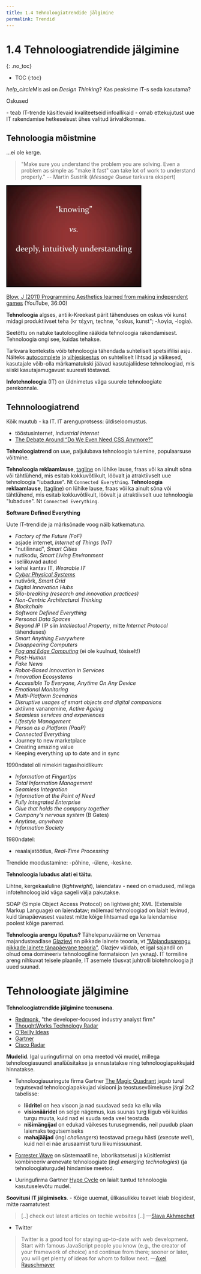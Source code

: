 ```yaml
---
title: 1.4 Tehnoloogiatrendide jälgimine
permalink: Trendid
---
```


# 1.4 Tehnoloogiatrendide jälgimine
{: .no_toc}

- TOC
{:toc}

<p class='action'><i class="material-icons ikoon">help_circle</i>Mis asi on <i>Design Thinking</i>? Kas peaksime IT-s seda kasutama?</p>

<p class='tags'>Oskused</p>
- teab IT-trende käsitlevaid kvaliteetseid infoallikaid
- omab ettekujutust uue IT rakendamise hetkeseisust ühes valitud ärivaldkonnas.

## Tehnoloogia mõistmine

...ei ole kerge.

> "Make sure you understand the problem you are solving. Even a problem as simple as "make it fast" can take lot of work to understand properly." -- Martin Sustrik (_Message Queue_ tarkvara ekspert)

![](img/Knowing.PNG)

[Blow, J (2011) Programming Aesthetics learned from making independent games](https://youtu.be/JjDsP5n2kSM) (YouTube, 36:00)

__Tehnoloogia__ algses, antiik-Kreekast pärit tähenduses on oskus või kunst midagi produktiivset teha (kr τέχνη, techne, "oskus, kunst"; -λογία, -logia).

Seetõttu on natuke tautoloogiline rääkida tehnoloogia rakendamisest. Tehnoloogia ongi see, kuidas tehakse.

Tarkvara kontekstis võib tehnoloogia tähendada suhteliselt spetsiifilisi asju. Näiteks [autocomplete](https://en.wikipedia.org/wiki/Autocomplete) ja [vihjesisestus](https://twitter.github.io/typeahead.js/examples/) on suhteliselt lihtsad ja väikesed, kasutajale võib-olla märkamatukski jäävad kasutajaliidese tehnoloogiad, mis siiski kasutajamugavust suuresti tõstavad.

__Infotehnoloogia__ (IT) on üldnimetus väga suurele tehnoloogiate perekonnale.

## Tehnnoloogiatrend

Kõik muutub - ka IT. IT arenguprotsess: üldiseloomustus.

- tööstusinternet, _industrial internet_
- [The Debate Around “Do We Even Need CSS Anymore?”](https://css-tricks.com/the-debate-around-do-we-even-need-css-anymore/)

__Tehnoloogiatrend__ on uue, paljulubava tehnoloogia tulemine, populaarsuse võitmine.

__Tehnoloogia reklaamlause__, [tagline](https://en.wikipedia.org/wiki/Tagline) on lühike lause, fraas või ka ainult sõna või tähtlühend, mis esitab kokkuvõtlikult, löövalt ja atraktiivselt uue tehnoloogia "lubaduse". Nt `Connected Everything`. 
__Tehnoloogia reklaamlause__, ([tagline]()) on lühike lause, fraas või ka ainult sõna või tähtlühend, mis esitab kokkuvõtlikult, löövalt ja atraktiivselt uue tehnoloogia "lubaduse". Nt `Connected Everything`. 

__Software Defined Everything__

Uute IT-trendide ja märksõnade voog näib katkematuna.

- _Factory of the Future (FoF)_
- asjade internet, _Internet of Things (IoT)_
- "nutilinnad", _Smart Cities_
- nutikodu, _Smart Living Environment_
- iseliikuvad autod
- kehal kantav IT, _Wearable IT_
- _[Cyber Physical Systems](https://en.wikipedia.org/wiki/Cyber-physical_system)_
- nutivõrk, _Smart Grid_
- _Digital Innovation Hubs_
- _Silo-breaking (research and innovation practices)_
- _Non-Centric Architectural Thinking_
- _Blockchain_
- _Software Defined Everything_
- _Personal Data Spaces_
- _Beyond IP_ (IP siin _Intellectual Property_, mitte _Internet Protocol_ tähenduses)
- _Smart Anything Everywhere_
- _Disappearing Computers_
- _[Fog and Edge Computing](http://readwrite.com/2016/08/05/fog-computing-different-edge-computing-pl1/)_ (ei ole kuulnud, tõsiselt!)
- _Post-Human_
- _Fake News_
- _Robot-Based Innovation in Services_
- _Innovation Ecosystems_
- _Accessible To Everyone, Anytime On Any Device_
- _Emotional Monitoring_
- _Multi-Platform Scenarios_
- _Disruptive usages of smart objects and digital companions_
- aktiivne vananemine, _Active Ageing_
- _Seamless services and experiences_
- _Lifestyle Management_
- _Person as a Platform (PaaP)_
- _Connected Everything_
- Journey to new marketplace
- Creating amazing value
- Keeping everything up to date and in sync

1990ndatel oli nimekiri tagasihoidlikum:

- _Information at Fingertips_
- _Total Information Management_
- _Seamless Integration_
- _Information at the Point of Need_
- _Fully Integrated Enterprise_
- _Glue that holds the company together_
- _Company's nervous system_ (B Gates)
- _Anytime, anywhere_
- _Information Society_

1980ndatel:

- reaalajatöötlus, _Real-Time Processing_

Trendide moodustamine: -põhine, -ülene, -keskne.

__Tehnoloogia lubadus alati ei täitu__.

Lihtne, kergekaaluline (_lightweight_), laiendatav - need on omadused, millega infotehnoloogiaid väga sageli välja pakutakse.

SOAP (Simple Object Access Protocol) on lightweight; XML (Extensible Markup Language) on laiendatav; mõlemad tehnoloogiad on laialt levinud, kuid tänapäevasest vaatest mitte kõige lihtsamad ega ka laiendamise poolest kõige paremad.

__Tehnoloogia arengu lõputus?__ Tähelepanuväärne on Venemaa majandusteadlase [Glazjevi](https://en.wikipedia.org/wiki/Sergey_Glazyev) nn pikkade lainete teooria, vt ["Majandusarengu pikkade lainete tänapäevane teooria"](http://www.glazev.ru/upload/iblock/77b/77b8141cdfc1038b78520f79fc9acd40.pdf). Glazjev väidab, et igal sajandil on olnud oma domineeriv tehnoloogiline formatsioon (vn уклад). IT tormiline areng nihkuvat teisele plaanile, IT asemele tõusvat juhtrolli biotehnoloogia jt uued suunad. 

# Tehnoloogiate jälgimine

__Tehnoloogiatrendide jälgimine teenusena__.

- [Redmonk](http://redmonk.com/), "the developer-focused industry analyst firm"
- [ThoughtWorks Technology Radar](https://www.thoughtworks.com/radar)
- [O'Reilly Ideas](https://www.oreilly.com/ideas)
- [Gartner](http://www.gartner.com/technology/home.jsp)
- [Cisco Radar](https://techradar.cisco.com/)

__Mudelid__. Igal uuringufirmal on oma meetod või mudel, millega tehnoloogiasuundi analüüsitakse ja ennustatakse ning tehnoloogiapakkujaid hinnatakse.

- Tehnoloogiauuringute firma Gartner [The Magic Quadrant](http://www.gartner.com/technology/research/methodologies/research_mq.jsp) jagab turul tegutsevad tehnoloogiapakkujad visiooni ja teostusevõimekuse järgi 2x2 tabelisse:

  - __liidritel__ on hea visoon ja nad suudavad seda ka ellu viia
  - __visionääridel__ on selge nägemus, kus suunas turg liigub või kuidas turgu muuta, kuid nad ei suuda seda veel teostada
  - __nišimängijad__ on edukad väikeses turusegmendis, neil puudub plaan laiemaks tegutsemiseks
  - __mahajääjad__ (ingl _challengers_) teostavad praegu hästi (_execute well_), kuid neil ei näe arusaamist turu liikumissuunast.  

- [Forrester Wave](https://www.forrester.com/marketing/policies/forrester-wave-methodology.html) on süstemaatiline, laborikatsetusi ja küsitlemist kombineeriv arenevate tehnoloogiate (ingl _emerging technologies_) (ja tehnoloogiaturgude) hindamise meetod.

- Uuringufirma Gartner [Hype Cycle](https://en.wikipedia.org/wiki/Hype_cycle) on laialt tuntud tehnoloogia kasutuselevõtu mudel.

__Soovitusi IT jälgimiseks__. - Kõige uuemat, ülikasulikku teavet leiab blogidest, mitte raamatutest

> [..] check out latest articles on techie websites [..] &mdash;[Slava Akhmechet](http://www.defmacro.org/)

- Twitter

> Twitter is a good tool for staying up-to-date with web development. Start with famous JavaScript people you know (e.g., the creator of your framework of choice) and continue from there; sooner or later, you will get plenty of ideas for whom to follow next. &mdash;[Axel Rauschmayer](http://speakingjs.com/es5/ch33.html)

